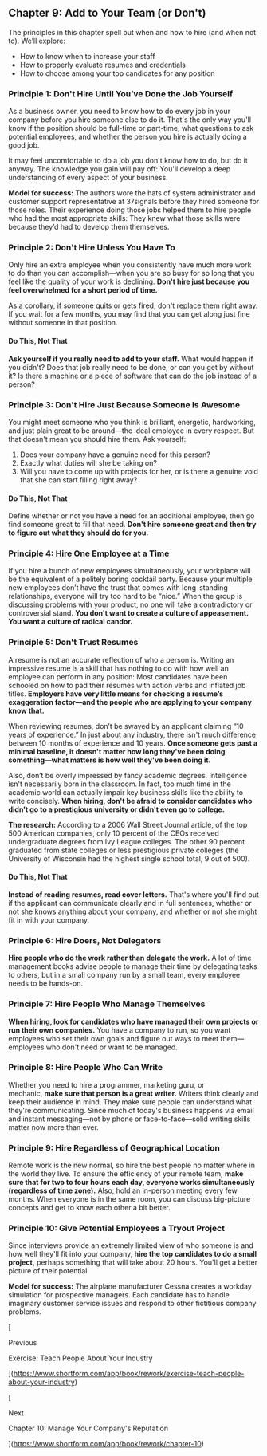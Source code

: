 ## Chapter 9: Add to Your Team (or Don't)

The principles in this chapter spell out when and how to hire (and when not to). We’ll explore:

- How to know when to increase your staff
- How to properly evaluate resumes and credentials
- How to choose among your top candidates for any position

### Principle 1: Don't Hire Until You’ve Done the Job Yourself

As a business owner, you need to know how to do every job in your company before you hire someone else to do it. That's the only way you'll know if the position should be full-time or part-time, what questions to ask potential employees, and whether the person you hire is actually doing a good job.

It may feel uncomfortable to do a job you don't know how to do, but do it anyway. The knowledge you gain will pay off: You'll develop a deep understanding of every aspect of your business.

**Model for success:** The authors wore the hats of system administrator and customer support representative at 37signals before they hired someone for those roles. Their experience doing those jobs helped them to hire people who had the most appropriate skills: They knew what those skills were because they’d had to develop them themselves.

### Principle 2: Don't Hire Unless You Have To

Only hire an extra employee when you consistently have much more work to do than you can accomplish—when you are so busy for so long that you feel like the quality of your work is declining. **Don't hire just because you feel overwhelmed for a short period of time.**

As a corollary, if someone quits or gets fired, don't replace them right away. If you wait for a few months, you may find that you can get along just fine without someone in that position.

#### **Do This, Not That**

**Ask yourself if you really need to add to your staff.** What would happen if you didn't? Does that job really need to be done, or can you get by without it? Is there a machine or a piece of software that can do the job instead of a person?

### Principle 3: Don't Hire Just Because Someone Is Awesome

You might meet someone who you think is brilliant, energetic, hardworking, and just plain great to be around—the ideal employee in every respect. But that doesn't mean you should hire them. Ask yourself:

1. Does your company have a genuine need for this person?
2. Exactly what duties will she be taking on?
3. Will you have to come up with projects for her, or is there a genuine void that she can start filling right away?

#### **Do This, Not That**

Define whether or not you have a need for an additional employee, then go find someone great to fill that need. **Don't hire someone great and then try to figure out what they should do for you.**

### Principle 4: Hire One Employee at a Time

If you hire a bunch of new employees simultaneously, your workplace will be the equivalent of a politely boring cocktail party. Because your multiple new employees don’t have the trust that comes with long-standing relationships, everyone will try too hard to be “nice.” When the group is discussing problems with your product, no one will take a contradictory or controversial stand. **You don't want to create a culture of appeasement. You want a culture of radical candor.**

### Principle 5: Don't Trust Resumes

A resume is not an accurate reflection of who a person is. Writing an impressive resume is a skill that has nothing to do with how well an employee can perform in any position: Most candidates have been schooled on how to pad their resumes with action verbs and inflated job titles. **Employers have very little means for checking a resume’s exaggeration factor—and the people who are applying to your company know that.**

When reviewing resumes, don’t be swayed by an applicant claiming “10 years of experience.” In just about any industry, there isn't much difference between 10 months of experience and 10 years. **Once someone gets past a minimal baseline, it doesn't matter how long they've been doing something—what matters is how well they've been doing it.**

Also, don’t be overly impressed by fancy academic degrees. Intelligence isn't necessarily born in the classroom. In fact, too much time in the academic world can actually impair key business skills like the ability to write concisely. **When hiring, don't be afraid to consider candidates who didn’t go to a prestigious university or didn't even go to college.**

**The research:** According to a 2006 Wall Street Journal article, of the top 500 American companies, only 10 percent of the CEOs received undergraduate degrees from Ivy League colleges. The other 90 percent graduated from state colleges or less prestigious private colleges (the University of Wisconsin had the highest single school total, 9 out of 500).

#### Do This, Not That

**Instead of reading resumes, read cover letters.** That's where you'll find out if the applicant can communicate clearly and in full sentences, whether or not she knows anything about your company, and whether or not she might fit in with your company.

### Principle 6: Hire Doers, Not Delegators

**Hire people who do the work rather than delegate the work.** A lot of time management books advise people to manage their time by delegating tasks to others, but in a small company run by a small team, every employee needs to be hands-on.

### Principle 7: Hire People Who Manage Themselves

**When hiring, look for candidates who have managed their own projects or run their own companies.** You have a company to run, so you want employees who set their own goals and figure out ways to meet them—employees who don't need or want to be managed.

### Principle 8: Hire People Who Can Write

Whether you need to hire a programmer, marketing guru, or mechanic, **make sure that person is a great writer.** Writers think clearly and keep their audience in mind. They make sure people can understand what they're communicating. Since much of today's business happens via email and instant messaging—not by phone or face-to-face—solid writing skills matter now more than ever.

### Principle 9: Hire Regardless of Geographical Location

Remote work is the new normal, so hire the best people no matter where in the world they live. To ensure the efficiency of your remote team, **make sure that for two to four hours each day, everyone works simultaneously (regardless of time zone).** Also, hold an in-person meeting every few months. When everyone is in the same room, you can discuss big-picture concepts and get to know each other a bit better.

### Principle 10: Give Potential Employees a Tryout Project

Since interviews provide an extremely limited view of who someone is and how well they'll fit into your company, **hire the top candidates to do a small project,** perhaps something that will take about 20 hours. You'll get a better picture of their potential.

**Model for success:** The airplane manufacturer Cessna creates a workday simulation for prospective managers. Each candidate has to handle imaginary customer service issues and respond to other fictitious company problems.

[

Previous

Exercise: Teach People About Your Industry

](https://www.shortform.com/app/book/rework/exercise-teach-people-about-your-industry)

[

Next

Chapter 10: Manage Your Company's Reputation

](https://www.shortform.com/app/book/rework/chapter-10)
